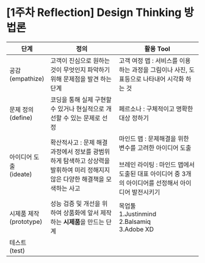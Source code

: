 [1주차 Reflection] Design Thinking 방법론
=========================================

| 단계                       | 정의                                                                                                                          | 활용 Tool                                                                                                                                                          |
|----------------------------|-------------------------------------------------------------------------------------------------------------------------------|--------------------------------------------------------------------------------------------------------------------------------------------------------------------|
| 공감<br>(empathize)        | 고객이 진심으로 원하는 것이 무엇인지 파악하기 위해 문제점을 발견 하는 단계                                                    | 고객 여정 맵 : 서비스를 이용하는 과정을 그림이나 사진, 도표등으로 나타내어 시각화 하는 것                                                                          |
| 문제 정의<br>(define)      | 코딩을 통해 실제 구현할 수 있거나 현실적으로 개선할 수 있는 문제로 선정                                                       | 페르소나 : 구체적이고 명확한 대상 정하기                                                                                                                           |
| 아이디어 도출<br>(ideate)  | 확산적사고 : 문제 해결 과정에서 정보를 광범위하게 탐색하고 상상력을 발휘하여 미리 정해지지 않은 다양한 해결책을 모색하는 사고 | 마인드 맵 : 문제해결을 위한 변수를 고려한 아이디어 도출<br><br>브레인 라이팅 : 마인드 맵에서 도출된 대표 아이디어 중 3개의 아이디어를 선정해서 아이디어 발전시키기 |
| 시제품 제작<br>(prototype) | 성능 검증 및 개선을 위하여 상품화에 앞서 제작하는 <B>시제품</B>을 만드는 단계                                                 | 목업툴 <br>1.Justinmind <br>2.Balsamiq<br>3.Adobe XD                                                                                                               |
| 테스트<br>(test)           |                                                                                                                               |                                                                                                                                                                    |
